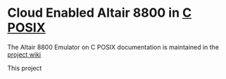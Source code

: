 # Cloud Enabled Altair 8800 in [C POSIX](https://en.wikipedia.org/wiki/C_POSIX_library)

The Altair 8800 Emulator on C POSIX documentation is maintained in the [project wiki](https://github.com/gloveboxes/Altair8800Linux/wiki)

This project 
